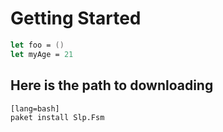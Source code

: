 # Getting Started

```fsharp
let foo = ()
let myAge = 21
```

## Here is the path to downloading 

    [lang=bash]
    paket install Slp.Fsm


